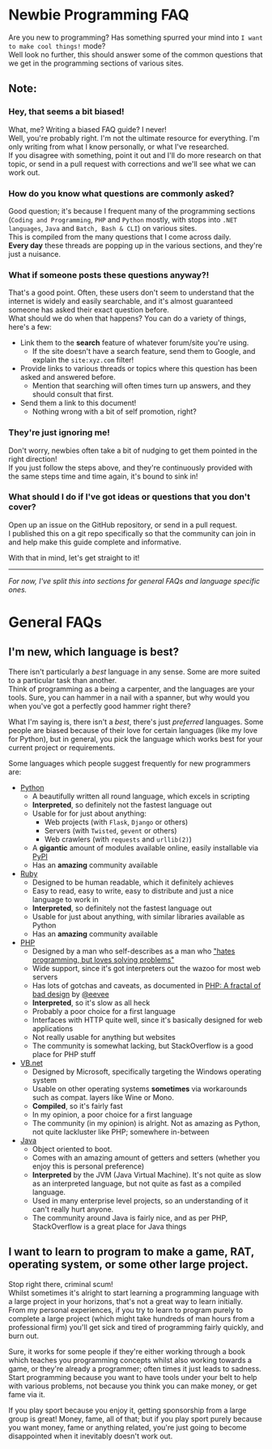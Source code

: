 Newbie Programming FAQ
======================

Are you new to programming? Has something spurred your mind into `I want to make cool things!` mode?  
Well look no further, this should answer some of the common questions that we get in the programming sections of various sites.

## Note:

### Hey, that seems a bit biased!
What, me? Writing a biased FAQ guide? I never!  
Well, you're probably right. I'm not the ultimate resource for everything. I'm only writing from what I know personally, or what I've researched.  
If you disagree with something, point it out and I'll do more research on that topic, or send in a pull request with corrections and we'll see what we can work out.

### How do you know what questions are commonly asked?
Good question; it's because I frequent many of the programming sections (`Coding and Programming`, `PHP` and `Python` mostly, with stops into `.NET languages`, `Java` and `Batch, Bash & CLI`) on various sites.  
This is compiled from the many questions that I come across daily.  
__Every day__ these threads are popping up in the various sections, and they're just a nuisance.

### What if someone posts these questions anyway?!
That's a good point. Often, these users don't seem to understand that the internet is widely and easily searchable, and it's almost guaranteed someone has asked their exact question before.  
What should we do when that happens? You can do a variety of things, here's a few:

* Link them to the __search__ feature of whatever forum/site you're using.
    * If the site doesn't have a search feature, send them to Google, and explain the `site:xyz.com` filter!
* Provide links to various threads or topics where this question has been asked and answered before.
    * Mention that searching will often times turn up answers, and they should consult that first.
* Send them a link to this document!
    * Nothing wrong with a bit of self promotion, right?

### They're just ignoring me!
Don't worry, newbies often take a bit of nudging to get them pointed in the right direction!  
If you just follow the steps above, and they're continuously provided with the same steps time and time again, it's bound to sink in!

### What should I do if I've got ideas or questions that you don't cover?
Open up an issue on the GitHub repository, or send in a pull request.  
I published this on a git repo specifically so that the community can join in and help make this guide complete and informative.

With that in mind, let's get straight to it!
**********
_For now, I've split this into sections for general FAQs and language specific ones._

# General FAQs

## I'm new, which language is best?
There isn't particularly a _best_ language in any sense. Some are more suited to a particular task than another.  
Think of programming as a being a carpenter, and the languages are your tools. Sure, you can hammer in a nail with a spanner, but why would you when you've got a perfectly good hammer right there?

What I'm saying is, there isn't a _best_, there's just _preferred_ languages. Some people are biased because of their love for certain languages (like my love for Python), but in general, you pick the language which works best for your current project or requirements.

Some languages which people suggest frequently for new programmers are:

* [Python](https://python.org)
    * A beautifully written all round language, which excels in scripting
    * __Interpreted__, so definitely not the fastest language out
    * Usable for for just about anything:
        * Web projects (with `Flask`, `Django` or others)
        * Servers (with `Twisted`, `gevent` or others)
        * Web crawlers (with `requests` and `urllib(2)`)
    * A __gigantic__ amount of modules available online, easily installable via [PyPI](https://pypi.python.org)
    * Has an __amazing__ community available
* [Ruby](https://ruby-lang.org)
    * Designed to be human readable, which it definitely achieves
    * Easy to read, easy to write, easy to distribute and just a nice language to work in
    * __Interpreted__,  so definitely not the fastest language out
    * Usable for just about anything, with similar libraries available as Python
    * Has an __amazing__ community available
* [PHP](https://php.org)
    * Designed by a man who self-describes as a man who ["hates programming, but loves solving problems"](http://en.wikiquote.org/wiki/Rasmus_Lerdorf)
    * Wide support, since it's got interpreters out the wazoo for most web servers
    * Has lots of gotchas and caveats, as documented in [PHP: A fractal of bad design](http://me.veekun.com/blog/2012/04/09/php-a-fractal-of-bad-design/) by [@eevee](https://github.com/eevee)
    * __Interpreted__, so it's slow as all heck
    * Probably a poor choice for a first language
    * Interfaces with HTTP quite well, since it's basically designed for web applications
    * Not really usable for anything but websites
    * The community is somewhat lacking, but StackOverflow is a good place for PHP stuff
* [VB.net](http://msdn.microsoft.com/en-us/vstudio/hh388573.aspx)
    * Designed by Microsoft, specifically targeting the Windows operating system
    * Usable on other operating systems __sometimes__ via workarounds such as compat. layers like Wine or Mono.
    * __Compiled__, so it's fairly fast
    * In my opinion, a poor choice for a first language
    * The community (in my opinion) is alright. Not as amazing as Python, not quite lackluster like PHP; somewhere in-between
* [Java](http://docs.oracle.com/javase/tutorial/java/)
    * Object oriented to boot.
    * Comes with an amazing amount of getters and setters (whether you enjoy this is personal preference)
    * __Interpreted__ by the JVM (Java Virtual Machine). It's not quite as slow as an interpreted language, but not quite as fast as a compiled language.
    * Used in many enterprise level projects, so an understanding of it can't really hurt anyone.
    * The community around Java is fairly nice, and as per PHP, StackOverflow is a great place for Java things

## I want to learn to program to make a game, RAT, operating system, or some other large project.
Stop right there, criminal scum!  
Whilst sometimes it's alright to start learning a programming language with a large project in your horizons, that's not a great way to learn initially.  
From my personal experiences, if you try to learn to program purely to complete a large project (which might take hundreds of man hours from a professional firm) you'll get sick and tired of programming fairly quickly, and burn out.

Sure, it works for some people if they're either working through a book which teaches you programming concepts whilst also working towards a game, or they're already a programmer; often times it just leads to sadness.  
Start programming because you want to have tools under your belt to help with various problems, not because you think you can make money, or get fame via it.

If you play sport because you enjoy it, getting sponsorship from a large group is great! Money, fame, all of that; but if you play sport purely because you want money, fame or anything related, you're just going to become disappointed when it inevitably doesn't work out.
